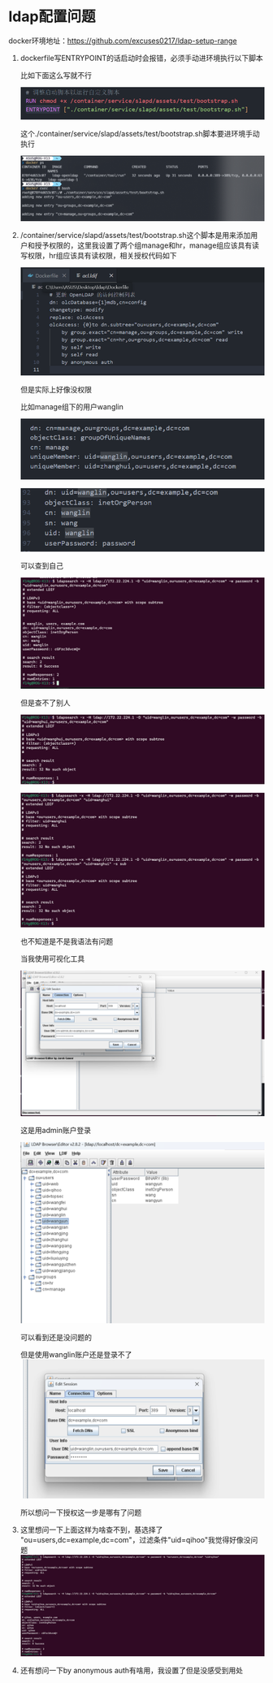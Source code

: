 # ldap配置问题

docker环境地址：https://github.com/excuses0217/ldap-setup-range

1. dockerfile写ENTRYPOINT的话启动时会报错，必须手动进环境执行以下脚本

   比如下面这么写就不行

   ![image-20240420145652831](img/image-20240420145652831.png)

   这个./container/service/slapd/assets/test/bootstrap.sh脚本要进环境手动执行

   ![image-20240420150758302](img/image-20240420150758302.png)

2. /container/service/slapd/assets/test/bootstrap.sh这个脚本是用来添加用户和授予权限的，这里我设置了两个组manage和hr，manage组应该具有读写权限，hr组应该具有读权限，相关授权代码如下

   ![image-20240420150140523](img/image-20240420150140523.png)

   但是实际上好像没权限

   比如manage组下的用户wanglin

   ![image-20240420150245156](img/image-20240420150245156.png)

   ![image-20240420150322922](img/image-20240420150322922.png)

   可以查到自己

   ![image-20240420150347954](img/image-20240420150347954.png)

   但是查不了别人

   ![image-20240420150409649](img/image-20240420150409649.png)

   ![image-20240420150515140](img/image-20240420150515140.png)

   也不知道是不是我语法有问题

   当我使用可视化工具

   ![image-20240420150554555](img/image-20240420150554555.png)

   这是用admin账户登录

   ![image-20240420150620782](img/image-20240420150620782.png)

   可以看到还是没问题的

   但是使用wanglin账户还是登录不了
   ![image-20240420150701462](img/image-20240420150701462.png)

   所以想问一下授权这一步是哪有了问题

3. 这里想问一下上面这样为啥查不到，基选择了 "ou=users,dc=example,dc=com"，过滤条件"uid=qihoo"我觉得好像没问题![image-20240420151410882](img/image-20240420151410882.png)
4. 还有想问一下by anonymous auth有啥用，我设置了但是没感受到用处
